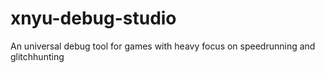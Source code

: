 # xnyu-debug-studio
 An universal debug tool for games with heavy focus on speedrunning and glitchhunting
